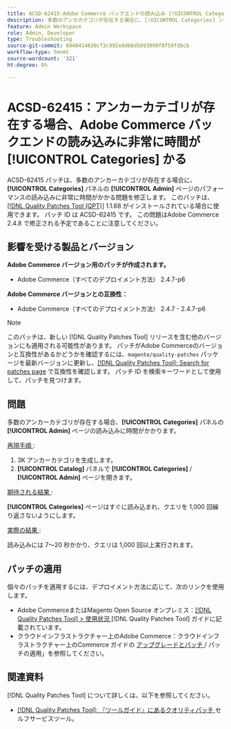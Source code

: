 ```yaml
---
title: ACSD-62415:Adobe Commerce バックエンドの読み込み [!UICONTROL Categories] 非常に遅い
description: 多数のアンカカテゴリが存在する場合に、[!UICONTROL Categories] ントロールパネルの [!UICONTROL Admin] ページのパフォーマンスの読み込みに非常に時間がかかるAdobe Commerceの問題を修正するために、ACSD-62415 パッチを適用してください。
feature: Admin Workspace
role: Admin, Developer
type: Troubleshooting
source-git-commit: 8040414630cf3c992e0d68d5693990f8f50fdbcb
workflow-type: tm+mt
source-wordcount: '321'
ht-degree: 0%

---
```



# ACSD-62415：アンカーカテゴリが存在する場合、Adobe Commerce バックエンドの読み込みに非常に時間が **[!UICONTROL Categories]** かる

ACSD-62415 パッチは、多数のアンカーカテゴリが存在する場合に、**[!UICONTROL Categories]** パネルの **[!UICONTROL Admin]** ページのパフォーマンスの読み込みに非常に時間がかかる問題を修正します。 このパッチは、[[!DNL Quality Patches Tool (QPT)]](/help/tools/quality-patches-tool/quality-patches-tool-to-self-serve-quality-patches.md) 1.1.68 がインストールされている場合に使用できます。 パッチ ID は ACSD-62415 です。 この問題はAdobe Commerce 2.4.8 で修正される予定であることに注意してください。

## 影響を受ける製品とバージョン

**Adobe Commerce バージョン用のパッチが作成されます。**

* Adobe Commerce（すべてのデプロイメント方法） 2.4.7-p6

**Adobe Commerce バージョンとの互換性：**

* Adobe Commerce（すべてのデプロイメント方法） 2.4.7 - 2.4.7-p6

>[!NOTE]
>
>このパッチは、新しい [!DNL Quality Patches Tool] リリースを含む他のバージョンにも適用される可能性があります。 パッチがAdobe Commerceのバージョンと互換性があるかどうかを確認するには、`magento/quality-patches` パッケージを最新バージョンに更新し、[[!DNL Quality Patches Tool]: Search for patches page](https://experienceleague.adobe.com/tools/commerce-quality-patches/index.html) で互換性を確認します。 パッチ ID を検索キーワードとして使用して、パッチを見つけます。

## 問題

多数のアンカーカテゴリが存在する場合、**[!UICONTROL Categories]** パネルの **[!UICONTROL Admin]** ページの読み込みに時間がかかります。

<u> 再現手順 </u>:

1. 3K アンカーカテゴリを生成します。
1. **[!UICONTROL Catalog]** パネルで **[!UICONTROL Categories]** / **[!UICONTROL Admin]** ページを開きます。

<u> 期待される結果 </u>:

**[!UICONTROL Categories]** ページはすぐに読み込まれ、クエリを 1,000 回繰り返さないようにします。

<u> 実際の結果 </u>:

読み込みには 7～20 秒かかり、クエリは 1,000 回以上実行されます。

## パッチの適用

個々のパッチを適用するには、デプロイメント方法に応じて、次のリンクを使用します。

* Adobe CommerceまたはMagento Open Source オンプレミス：[[!DNL Quality Patches Tool] > 使用状況 ](/help/tools/quality-patches-tool/usage.md) [!DNL Quality Patches Tool] ガイドに記載されています。
* クラウドインフラストラクチャー上のAdobe Commerce：クラウドインフラストラクチャー上のCommerce ガイドの [ アップグレードとパッチ ](https://experienceleague.adobe.com/docs/commerce-cloud-service/user-guide/develop/upgrade/apply-patches.html)/ パッチの適用」を参照してください。

## 関連資料

[!DNL Quality Patches Tool] について詳しくは、以下を参照してください。

* [[!DNL Quality Patches Tool]: 『ツールガイド』にあるクオリティパッチ ](/help/tools/quality-patches-tool/quality-patches-tool-to-self-serve-quality-patches.md) セルフサービスツール。
